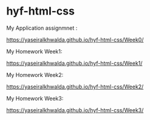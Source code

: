 # hyf-html-css


My Application assignmnet :

https://yaseiralkhwalda.github.io/hyf-html-css/Week0/

My Homework Week1:

https://yaseiralkhwalda.github.io/hyf-html-css/Week1/

My Homework Week2:

https://yaseiralkhwalda.github.io/hyf-html-css/Week2/

My Homework Week3:

https://yaseiralkhwalda.github.io/hyf-html-css/Week3/
